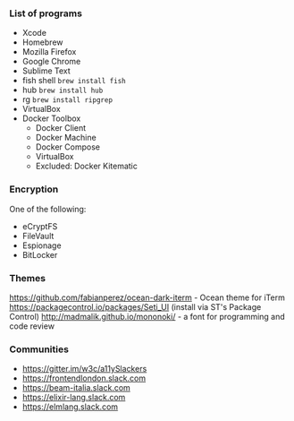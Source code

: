 ### List of programs

- Xcode
- Homebrew
- Mozilla Firefox
- Google Chrome
- Sublime Text
- fish shell `brew install fish`
- hub `brew install hub`
- rg `brew install ripgrep`
- VirtualBox
- Docker Toolbox
    - Docker Client 
    - Docker Machine 
    - Docker Compose
    - VirtualBox
    - Excluded: Docker Kitematic


### Encryption

One of the following:

- eCryptFS
- FileVault
- Espionage
- BitLocker


### Themes

https://github.com/fabianperez/ocean-dark-iterm - Ocean theme for iTerm
https://packagecontrol.io/packages/Seti_UI (install via ST's Package Control)
http://madmalik.github.io/mononoki/ - a font for programming and code review


### Communities

- https://gitter.im/w3c/a11ySlackers
- https://frontendlondon.slack.com
- https://beam-italia.slack.com
- https://elixir-lang.slack.com
- https://elmlang.slack.com
